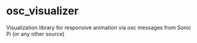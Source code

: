 # osc_visualizer
Visualization library for responsive animation via osc messages from Sonic Pi (or any other source)
